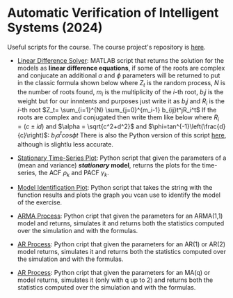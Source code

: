 # Automatic Verification of Intelligent Systems (2024)
Useful scripts for the course.
The course project's repository is [here](https://github.com/andrea-dimarco/high-dimensional-space-anomaly-detection).

- [Linear Difference Solver](linear_difference_solver.m): MATLAB script that returns the solution for the models as **linear difference equations**, if some of the roots are complex and conjucate an additional $\alpha$ and $\phi$ parameters will be returned to put in the classic formula shown below where $Z_t$ is the random process, $N$ is the number of roots found, $m_i$ is the multiplicity of the $i$-th root, $b_ij$ is the weight but for our innntents and purposes just write it as $b_ij$ and $R_i$ is the $i$-th root
  $Z_t= \sum_{i=1}^{N} \sum_{j=0}^{m_i-1} b_{ij}t^jR_i^t$
  If the roots are complex and conjugated then write them like below where $R_i = (c\pm id)$ and $\alpha = \sqrt{c^2+d^2}$ and $\phi=tan^{-1}\left(\frac{d}{c}\right)$:
  $b_i\alpha^t cos \phi t$
  There is also the Python version of this script [here](difference-equations.py), although is slightlu less accurate.

- [Stationary Time-Series Plot](time-series-plot.py): Python script that given the parameters of a (mean and variance) **_stationary_ model**, returns the plots for the time-series, the ACF $\rho_k$ and PACF $\gamma_k$.

- [Model Identification Plot](model-identification-plot.py): Python script that takes the string with the function results and plots the graph you vcan use to identify the model of the exercise.

- [ARMA Process](arma-process.py): Python cript that given the parameters for an ARMA(1,1) model and returns, simulates it and returns both the statistics computed over the simulation and with the formulas.

- [AR Process](moving-average-process.py): Python cript that given the parameters for an AR(1) or AR(2) model returns, simulates it and returns both the statistics computed over the simulation and with the formulas.

- [AR Process](moving-average-process.py): Python cript that given the parameters for an MA(q) or model returns, simulates it (only with q up to 2) and returns both the statistics computed over the simulation and with the formulas.
